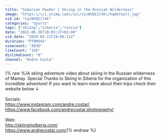 ```yaml
---
title: "Siberian Powder | Skiing in the Russian Wilderness"
image: "https:\/\/i.ytimg.com\/vi\/tycWVQI1l4k\/hqdefault.jpg"
vid_id: "tycWVQI1l4k"
categories: "Sports"
tags: ["skiing","siberia","russia"]
date: "2021-06-26T10:03:27+03:00"
vid_date: "2020-05-21T19:00:11Z"
duration: "PT9M54S"
viewcount: "3636"
likeCount: "156"
dislikeCount: "0"
channel: "Andre Costa"
---
```

{% raw %}A skiing adventure video about skiing in the Russian wilderness of Mamay. Special Thanks to Skiing in Siberia for the organization of this incredible adventure! If you want to learn more about their trips check their website below ↓<br /><br />Socials:<br /><a rel="nofollow" target="blank" href="https://www.instagram.com/andre.costar/">https://www.instagram.com/andre.costar/</a><br /><a rel="nofollow" target="blank" href="https://www.facebook.com/andrecostar.photography/">https://www.facebook.com/andrecostar.photography/</a><br /><br />Web:<br /><a rel="nofollow" target="blank" href="http://skiinginsiberia.com/">http://skiinginsiberia.com/</a><br /><a rel="nofollow" target="blank" href="https://www.andrecostar.com/">https://www.andrecostar.com/</a>{% endraw %}
